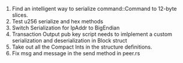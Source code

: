 1. Find an intelligent way to serialize command::Command to 12-byte slices.
1. Test u256 serialize and hex methods
1. Switch Serialization for IpAddr to BigEndian
1. Transaction Output pub key script needs to imlplement a custom serialization and deserialization in Block struct
1. Take out all the Compact Ints in the structure definitions.
1. Fix msg and message in the send method in peer.rs